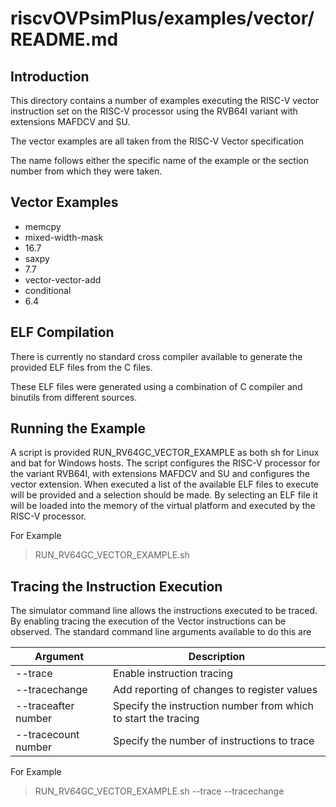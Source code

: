 riscvOVPsimPlus/examples/vector/README.md
===

Introduction
---

This directory contains a number of examples executing the RISC-V vector instruction set on the RISC-V processor using the RVB64I variant with extensions MAFDCV and SU.

The vector examples are all taken from the RISC-V Vector specification

The name follows either the specific name of the example or the section number from which they were taken.  

Vector Examples
---
- memcpy
- mixed-width-mask
- 16.7
- saxpy
- 7.7
- vector-vector-add
- conditional
- 6.4

ELF Compilation
---

There is currently no standard cross compiler available to generate the provided ELF files from the C files.

These ELF files were generated using a combination of C compiler and binutils from different sources.


Running the Example
---

A script is provided RUN_RV64GC_VECTOR_EXAMPLE as both sh for Linux and bat for Windows hosts.
The script configures the RISC-V processor for the variant RVB64I, with extensions MAFDCV and SU and configures the vector extension.
When executed a list of the available ELF files to execute will be provided and a selection should be made.
By selecting an ELF file it will be loaded into the memory of the virtual platform and executed by the RISC-V processor.

For Example
 > RUN_RV64GC_VECTOR_EXAMPLE.sh
 
Tracing the Instruction Execution
---

The simulator command line allows the instructions executed to be traced.
By enabling tracing the execution of the Vector instructions can be observed.
The standard command line arguments available to do this are

  Argument | Description
  ---------|------------
  --trace             | Enable instruction tracing
  --tracechange       | Add reporting of changes to register values
  --traceafter number | Specify the instruction number from which to start the tracing
  --tracecount number | Specify the number of instructions to trace
  
For Example
 > RUN_RV64GC_VECTOR_EXAMPLE.sh --trace --tracechange
